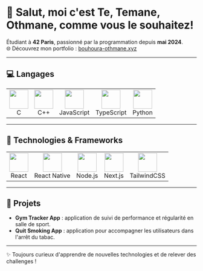 # 👋 Salut, moi c'est Te, Temane, Othmane, comme vous le souhaitez!

Étudiant à **42 Paris**, passionné par la programmation depuis **mai 2024**.  
🌐 Découvrez mon portfolio : [bouhoura-othmane.xyz](https://bouhoura-othmane.xyz)

---

## 💻 Langages

<table>
  <tr>
    <td align="center">
      <img src="https://cdn.jsdelivr.net/gh/devicons/devicon/icons/c/c-original.svg" width="50" height="50"/><br/>
      C
    </td>
    <td align="center">
      <img src="https://cdn.jsdelivr.net/gh/devicons/devicon/icons/cplusplus/cplusplus-original.svg" width="50" height="50"/><br/>
      C++
    </td>
    <td align="center">
      <img src="https://cdn.jsdelivr.net/gh/devicons/devicon/icons/javascript/javascript-original.svg" width="50" height="50"/><br/>
      JavaScript
    </td>
    <td align="center">
      <img src="https://cdn.jsdelivr.net/gh/devicons/devicon/icons/typescript/typescript-original.svg" width="50" height="50"/><br/>
      TypeScript
    </td>
    <td align="center">
      <img src="https://cdn.jsdelivr.net/gh/devicons/devicon/icons/python/python-original.svg" width="50" height="50"/><br/>
      Python
    </td>
  </tr>
</table>

---

## 🚀 Technologies & Frameworks

<table>
  <tr>
    <td align="center">
      <img src="https://cdn.jsdelivr.net/gh/devicons/devicon/icons/react/react-original.svg" width="50" height="50"/><br/>
      React
    </td>
    <td align="center">
      <img src="https://cdn.jsdelivr.net/gh/devicons/devicon/icons/react/react-original.svg" width="50" height="50"/><br/>
      React Native
    </td>
    <td align="center">
      <img src="https://cdn.jsdelivr.net/gh/devicons/devicon/icons/nodejs/nodejs-original.svg" width="50" height="50"/><br/>
      Node.js
    </td>
    <td align="center">
      <img src="https://cdn.jsdelivr.net/gh/devicons/devicon/icons/nextjs/nextjs-original.svg" width="50" height="50"/><br/>
      Next.js
    </td>
    <td align="center">
      <img src="https://cdn.jsdelivr.net/gh/devicons/devicon/icons/tailwindcss/tailwindcss-plain.svg" width="50" height="50"/><br/>
      TailwindCSS
    </td>
  </tr>
</table>

---

## 📂 Projets
- **Gym Tracker App** : application de suivi de performance et régularité en salle de sport.  
- **Quit Smoking App** : application pour accompagner les utilisateurs dans l'arrêt du tabac.

---

✨ Toujours curieux d'apprendre de nouvelles technologies et de relever des challenges !
